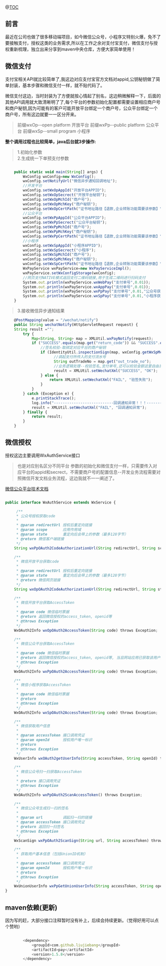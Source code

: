 @[TOC](微信，支付宝支付，微信公众号小程序授权等)
## 前言
最近在公司也做了很多移动端项目，如今微信公众号，小程序又特别火爆，免不了要接触支付，授权这类的业务需求,所以在工作之余对支付宝支付，微信支付与授权重新梳理，独立出来分享到maven中央仓库，方便大家简单使用！
## 微信支付
支付宝相关API就比较简单了,我这边对应支付宝官方文档对appid,公钥秘钥做了简单封装，基本步骤和微信支付一样，就不贴代码了。

微信支付这边，当时封装为了方便就按心情起了别名，这边稍微解释一下，后面的其他API调用就大致清晰明了了,每个平台的参数初始化配置都需要设置相应商户号和商户秘钥,因为可能有的客户可能开放平台绑定一个商户号，公众平台绑定一个商户号，所有这边就要一一区分开来。

>前缀wxOp--open platform 开放平台
>前缀wxPp--public platform 公众平台
>前缀wxSp--small program 小程序

**整个调用过程也比较简单，java后台就3步操作:**

 >1.初始化参数	 
 >2.生成统一下单预支付参数
```javascript

    public static void main(String[] args) {
        WxConfig wxConfig=new WxConfig();
        wxConfig.setNotifyUrl("微信异步通知回调地址");
        //开发平台
        wxConfig.setWxOpAppId("开放平台APPID");
        wxConfig.setWxOpSecrect("开放平台秘钥");
        wxConfig.setWxOpMchId("商户号");
        wxConfig.setWxOpMchKey("商户秘钥");
        wxConfig.setWxOpCertPath("证书地址路径【退款,企业转账功能需要该参数】");
        //公众平台
        wxConfig.setWxPpAppId("公众平台APPID");
        wxConfig.setWxPpSecrect("公众平台秘钥");
        wxConfig.setWxPpMchId("商户号");
        wxConfig.setWxPpMchKey("商户秘钥");
        wxConfig.setWxPpCertPath("证书地址路径【退款,企业转账功能需要该参数】");
        //小程序
        wxConfig.setWxSpAppId("小程序APPID");
        wxConfig.setWxSpSecrect("小程序");
        wxConfig.setWxSpMchId("商户号");
        wxConfig.setWxSpMchKey("商户秘钥");
        wxConfig.setWxSpCertPath("证书地址路径【退款,企业转账功能需要该参数】");
        WxPayService wxPayService=new WxPayServiceImpl();
        wxPayService.setWxConfigStorage(wxConfig);
		//网页支付NATIVE模式返回支付二维码链接,用于生成二维码进行扫码支付
        System.out.println(wxPayService.wxWebPay("支付单号",0.01));		
		System.out.println(wxPayService.wxAppPay("支付单号",0.01));
        System.out.println(wxPayService.wxPpPay("支付单号",0.01,"公众号获取的openId"));
        System.out.println(wxPayService.wxSpPay("支付单号",0.01,"小程序获取的openId"));
    }
```
 >3.接收微信异步通知结果
```javascript
    @PostMapping(value = "/wechat/notify")
    public String wechatNotify(HttpServletRequest request) {
    String result ="";
        try {
            Map<String, String> map = XMLUtil.wxPayNotify(request);
            if ("SUCCESS".equals(map.get("return_code")) && "SUCCESS".equals(map.get("result_code"))) {
   				//签名校验-取绑定对应平台的商户秘钥
                if (IdentityUtil.inspectionSign(map, wxConfig.getWxSpMchKey())) {
                      //调起支付所传入的支付流水号
                      String outTradeNo = map.get("out_trade_no");
                      //业务逻辑处理--校验签名,支付单号,还可以校验金额这里自由发挥
                      result = XMLUtil.setWechatXml("SUCCESS", "OK");
                } else {
                    return XMLUtil.setWechatXml("FAIL", "验签失败");
                }  
            }
        } catch (Exception e) {
            e.printStackTrace();
            log.info("---------------------------回调通知异常！！！-------------------------------");
            result = XMLUtil.setWechatXml("FAIL", "回调通知异常");
        } finally {
            return result;
        }
    }

```


## 微信授权
授权这边主要调用WxAuthService接口

>也是对应别名区分不同平台 参数的初始化和微信支付一样，只需要传入对应平台的appid和secrect，不需要商户号的配置信息--开发业务流程需要对照微信开发文档业务流程，这边我就不一一阐述了。

[微信公众平台技术文档](https://mp.weixin.qq.com/wiki?t=resource/res_main&id=mp1421140842)

```javascript

public interface WxAuthService extends WxService {

     /**
     * 公众号授权获取code
     *
     * @param redirectUrl 授权后重定向链接
     * @param scope       应用作用域
     * @param state       重定向后会带上的参数（最多128字节）
     * @return 微信客户端链接
     */
    String wxPpOAuth2CodeAuthorizationUrl(String redirectUrl, String scope, String state);

    /**
     * 微信开放平台获取code
     *
     * @param redirectUrl 授权后重定向链接
     * @param state       重定向后会带上的参数（最多128字节）
     * @return 微信网页链接
     */
    String wxOpOAuth2CodeAuthorizationUrl(String redirectUrl, String state);

    /**
     * 微信开放平台获取AccessToken
     *
     * @param code 微信临时票据
     * @return 返回微信授权的access_token, openid等
     * @throws Exception
     */
    WxOAuth2Info wxOpOAuth2AccessToken(String code) throws Exception;

    /**
     * 微信公众平台获取AccessToken
     *
     * @param code 微信临时票据
     * @return 返回微信授权的access_token, openid等, 当且网站应用已获取该用户的userinfo授权时, 会返回unionid
     * @throws Exception
     */
    WxOAuth2Info wxPpOAuth2AccessToken(String code) throws Exception;

    /**
     * 微信小程序获取AccessToken
     *
     * @param code 微信临时票据
     * @return
     * @throws Exception
     */
    WxOAuth2Info wxSpOAuth2AccessToken(String code) throws Exception;

    /**
     * 微信获取用户信息
     *
     * @param accessToken 接口调用凭证
     * @param openId      授权用户唯一标识
     * @return
     * @throws Exception
     */
    WxUserInfo wxOAuth2getUserInfo(String accessToken, String openId) throws Exception;

    /**
     * 微信公众号扫一扫获取AccessToken
     *
     * @return 接口调用凭证
     * @throws Exception
     */
    WxOAuth2Info wxPpOAuth2ScanAccessToken() throws Exception;

    /**
     * 微信公众号生成扫一扫的签名
     *
     * @param url         调起扫一扫的链接
     * @param accessToken 接口调用凭证
     * @return 返回扫一扫签名
     * @throws Exception
     */
    WxScanSign wxPpOAuth2ScanSign(String url, String accessToken) throws Exception;

    /**
     * 获取用户基本信息（包括UnionID机制）
     *
     * @param accessToken 接口调用凭证
     * @param openId      授权用户唯一标识
     * @return
     * @throws Exception
     */
    WxUnionUserInfo wxPpGetUnionUserInfo(String accessToken, String openId) throws Exception;
}


```

## maven依赖(更新)
因为写的赶，大部分接口注释暂时没有补上，后续会持续更新。（觉得好用可以点个赞哟）
```javascript
		
        <dependency>
            <groupId>com.github.liujiebang</groupId>
            <artifactId>pay</artifactId>
            <version>1.5.8</version>
        </dependency>
        
```
        


